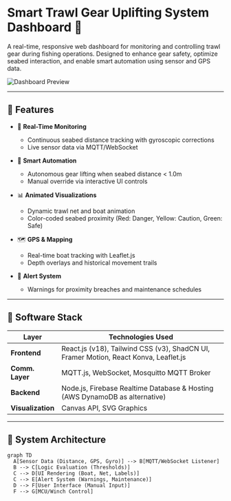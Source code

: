 # Smart Trawl Gear Uplifting System Dashboard 🌊

A real-time, responsive web dashboard for monitoring and controlling trawl gear during fishing operations. Designed to enhance gear safety, optimize seabed interaction, and enable smart automation using sensor and GPS data.

![Dashboard Preview](./screenshot.png) <!-- Replace with actual image path if available -->

---

## 🚀 Features

- 🎯 **Real-Time Monitoring**
  - Continuous seabed distance tracking with gyroscopic corrections
  - Live sensor data via MQTT/WebSocket

- 🧠 **Smart Automation**
  - Autonomous gear lifting when seabed distance < 1.0m
  - Manual override via interactive UI controls

- 📊 **Animated Visualizations**
  - Dynamic trawl net and boat animation
  - Color-coded seabed proximity (Red: Danger, Yellow: Caution, Green: Safe)

- 🗺️ **GPS & Mapping**
  - Real-time boat tracking with Leaflet.js
  - Depth overlays and historical movement trails

- 🚨 **Alert System**
  - Warnings for proximity breaches and maintenance schedules

---

## 🧱 Software Stack

| Layer          | Technologies Used                                                                 |
|----------------|-------------------------------------------------------------------------------------|
| **Frontend**   | React.js (v18), Tailwind CSS (v3), ShadCN UI, Framer Motion, React Konva, Leaflet.js |
| **Comm. Layer**| MQTT.js, WebSocket, Mosquitto MQTT Broker                                          |
| **Backend**    | Node.js, Firebase Realtime Database & Hosting (AWS DynamoDB as alternative)        |
| **Visualization** | Canvas API, SVG Graphics                                                       |

---

## 📐 System Architecture

```mermaid
graph TD
  A[Sensor Data (Distance, GPS, Gyro)] --> B[MQTT/WebSocket Listener]
  B --> C[Logic Evaluation (Thresholds)]
  C --> D[UI Rendering (Boat, Net, Labels)]
  C --> E[Alert System (Warnings, Maintenance)]
  D --> F[User Interface (Manual Input)]
  F --> G[MCU/Winch Control]
